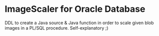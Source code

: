 # ImageScaler for Oracle Database

DDL to create a Java source & Java function in order to scale given blob images in a PL/SQL procedure.
Self-explanatory ;)
